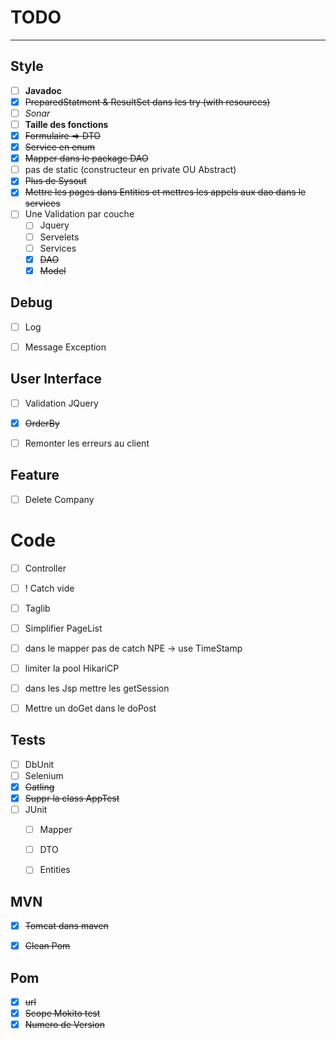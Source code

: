 # **TODO**

---

## Style
* [ ] **Javadoc**
* [X] ~~PreparedStatment & ResultSet dans les try (with resources)~~
* [ ] *Sonar*
* [ ] **Taille des fonctions**
* [X] ~~Formulaire => DTO~~
* [X] ~~Service en enum~~
* [X] ~~Mapper dans le package DAO~~
* [ ] pas de static (constructeur en private OU Abstract)
* [X] ~~Plus de Sysout~~
* [X] ~~Mettre les pages dans Entities et mettres les appels aux dao dans le services~~
* [ ] Une Validation par couche
    * [ ] Jquery
    * [ ] Servelets
    * [ ] Services
    * [X] ~~DAO~~
    * [X] ~~Model~~
## Debug
* [ ] Log
* [ ] Message Exception


## User Interface
* [ ] Validation JQuery
* [X] ~~OrderBy~~
* [ ] Remonter les erreurs au client


## Feature
* [ ] Delete Company


# Code
* [ ] Controller
* [ ] ! Catch vide
* [ ] Taglib
* [ ] Simplifier PageList
* [ ] dans le mapper pas de catch NPE -> use TimeStamp
* [ ] limiter la pool HikariCP
* [ ] dans les Jsp mettre les getSession
* [ ] Mettre un doGet dans le doPost


## Tests
* [ ] DbUnit
* [ ] Selenium
* [X] ~~Gatling~~
* [X] ~~Suppr la class AppTest~~
* [ ] JUnit
    * [ ] Mapper
    * [ ] DTO
    * [ ] Entities


## MVN
* [X] ~~Tomcat dans maven~~
* [X] ~~Clean Pom~~


## Pom
 * [X] ~~url~~
 * [X] ~~Scope Mokito test~~
 * [X] ~~Numero de Version~~
